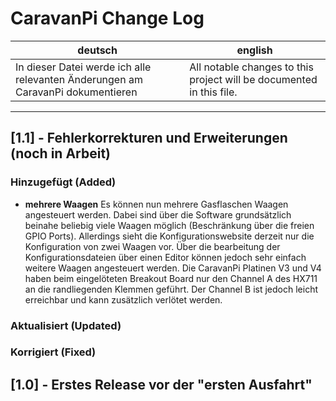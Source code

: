 # CaravanPi Change Log

deutsch | english
----- | -----
In dieser Datei werde ich alle relevanten Änderungen am CaravanPi dokumentieren | All notable changes to this project will be documented in this file.

---

## [1.1] - Fehlerkorrekturen und Erweiterungen (noch in Arbeit)

### Hinzugefügt (Added)

- **mehrere Waagen**
  Es können nun mehrere Gasflaschen Waagen angesteuert werden. Dabei sind über die Software grundsätzlich beinahe beliebig 
  viele Waagen möglich (Beschränkung über die freien GPIO Ports). Allerdings sieht die Konfigurationswebsite derzeit nur die 
  Konfiguration von zwei Waagen vor. Über die bearbeitung der Konfigurationsdateien über einen Editor können jedoch sehr 
  einfach weitere Waagen angesteuert werden. Die CaravanPi Platinen V3 und V4 haben beim eingelöteten Breakout Board nur den 
  Channel A des HX711 an die randliegenden Klemmen geführt. Der Channel B ist jedoch leicht erreichbar und kann zusätzlich 
  verlötet werden.

### Aktualisiert (Updated)

### Korrigiert (Fixed)

## [1.0] - Erstes Release vor der "ersten Ausfahrt"
